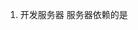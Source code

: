 <!--
 * @Author: Heyafeng
 * @Date: 2022-08-14 20:22:50
 * @LastEditors: Heyafeng
 * @LastEditTime: 2022-08-14 20:23:49
 * @Description: file contens
-->

1. 开发服务器
   服务器依赖的是
